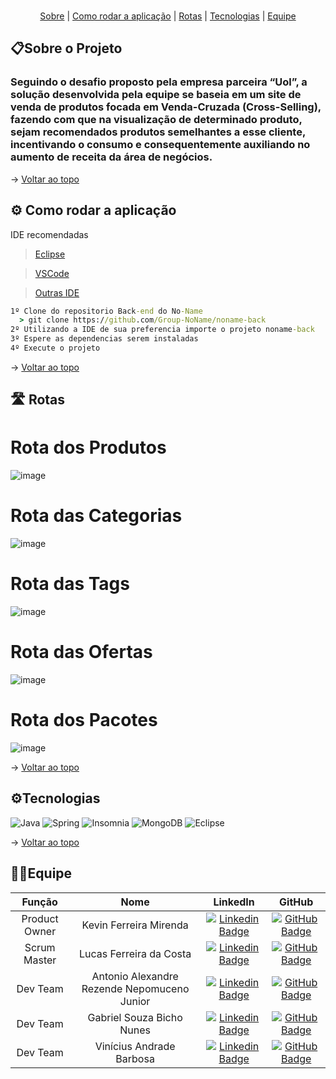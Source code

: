 <br id="topo">
<p align="center">
    <a href="#sobre">Sobre</a>  |  
    <a href="#aplicacao">Como rodar a aplicação</a> |
    <a href="#rotas">Rotas</a>  |  
    <a href="#tecnologias">Tecnologias</a>  |  
    <a href="#equipe">Equipe</a>
</p>

<span id="sobre">

## 📋Sobre o Projeto
### Seguindo o desafio proposto pela empresa parceira “Uol”, a solução desenvolvida pela equipe se baseia em um site de venda de produtos focada em Venda-Cruzada (Cross-Selling), fazendo com que na visualização de determinado produto, sejam recomendados produtos semelhantes a esse cliente, incentivando o consumo e consequentemente auxiliando no aumento de receita da área de negócios.

→ [Voltar ao topo](#topo)

<span id="aplicacao">

## ⚙ Como rodar a aplicação

IDE recomendadas
  > <a href="https://www.eclipse.org/downloads/download.php?">Eclipse</a>
  
  > <a href="https://code.visualstudio.com/">VSCode</a>
  
  > <a href="https://www.treinaweb.com.br/blog/principais-ides-para-desenvolvimento-java/">Outras IDE</a>
  
```cmd
1º Clone do repositorio Back-end do No-Name
  > git clone https://github.com/Group-NoName/noname-back
2º Utilizando a IDE de sua preferencia importe o projeto noname-back
3º Espere as dependencias serem instaladas
4º Execute o projeto
```

→ [Voltar ao topo](#topo)

<span id="rotas">

## 🛣 Rotas 

# Rota dos Produtos
![image](https://user-images.githubusercontent.com/88253613/190940946-299f885a-958c-4c2b-97db-b4bcbdca0950.png)
# Rota das Categorias
![image](https://user-images.githubusercontent.com/88253613/190940987-2969fe5a-6647-4696-aae2-9f1875cad129.png)
# Rota das Tags
![image](https://user-images.githubusercontent.com/88253613/190941020-985a8aef-715e-47c1-8647-ac2b42e51f9e.png)
# Rota das Ofertas
![image](https://user-images.githubusercontent.com/90697121/194782074-f0b57aeb-a3de-422b-9087-d42bd2cce3e7.png)
# Rota dos Pacotes
![image](https://user-images.githubusercontent.com/90697121/194782013-6d3eaf56-586d-487e-ba6a-3554bf1bd885.png)

→ [Voltar ao topo](#topo)

<span id="tecnologias">

## ⚙Tecnologias
![Java](https://img.shields.io/badge/java-%23ED8B00.svg?style=for-the-badge&logo=java&logoColor=white)
![Spring](https://img.shields.io/badge/spring-%236DB33F.svg?style=for-the-badge&logo=spring&logoColor=white)
![Insomnia](https://img.shields.io/badge/Insomnia-black?style=for-the-badge&logo=insomnia&logoColor=5849BE)
![MongoDB](https://img.shields.io/badge/MongoDB-%234ea94b.svg?style=for-the-badge&logo=mongodb&logoColor=white)
![Eclipse](https://img.shields.io/badge/Eclipse-FE7A16.svg?style=for-the-badge&logo=Eclipse&logoColor=white)

→ [Voltar ao topo](#topo)

<span id="equipe">

## 👨‍💻Equipe
| **Função** | **Nome** | **LinkedIn** | **GitHub** |
| :--------: | :------: | :----------: | :--------: |
| Product Owner | Kevin Ferreira Mirenda | [![Linkedin Badge](https://img.shields.io/badge/Linkedin-blue?style=flat-square&logo=Linkedin&logoColor=white)](https://www.linkedin.com/in/kevin-mirenda-a54a64220/) | [![GitHub Badge](https://img.shields.io/badge/GitHub-111217?style=flat-square&logo=github&logoColor=white)](https://github.com/KevinFMfatec) |
| Scrum Master | Lucas Ferreira da Costa | [![Linkedin Badge](https://img.shields.io/badge/Linkedin-blue?style=flat-square&logo=Linkedin&logoColor=white)](https://www.linkedin.com/in/lucas-costa-a49a01219/) | [![GitHub Badge](https://img.shields.io/badge/GitHub-111217?style=flat-square&logo=github&logoColor=white)](https://github.com/lucasdwn) |
| Dev Team | Antonio Alexandre Rezende Nepomuceno Junior | [![Linkedin Badge](https://img.shields.io/badge/Linkedin-blue?style=flat-square&logo=Linkedin&logoColor=white)](https://www.linkedin.com/in/antonio-nepomuceno-04943720a/) | [![GitHub Badge](https://img.shields.io/badge/GitHub-111217?style=flat-square&logo=github&logoColor=white)](https://github.com/Nepoun) |
| Dev Team | Gabriel Souza Bicho Nunes | [![Linkedin Badge](https://img.shields.io/badge/Linkedin-blue?style=flat-square&logo=Linkedin&logoColor=white)](https://www.linkedin.com/in/gabriel-souza-bicho-nunes-429191185/) | [![GitHub Badge](https://img.shields.io/badge/GitHub-111217?style=flat-square&logo=github&logoColor=white)](https://github.com/ZeroPirata) |
| Dev Team | Vinícius Andrade Barbosa | [![Linkedin Badge](https://img.shields.io/badge/Linkedin-blue?style=flat-square&logo=Linkedin&logoColor=white)](https://www.linkedin.com/in/vin%C3%ADcius-barbosa-78111a206/) | [![GitHub Badge](https://img.shields.io/badge/GitHub-111217?style=flat-square&logo=github&logoColor=white)](https://github.com/ViniciusAndBar) |
